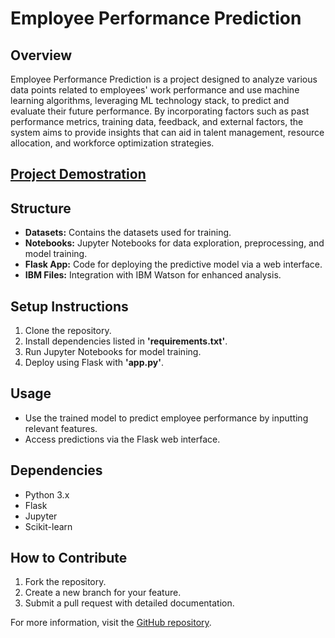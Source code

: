 # Employee Performance Prediction

## Overview
Employee Performance Prediction is a project designed to analyze various data points related to employees' work performance and use machine learning algorithms, leveraging ML technology stack, to predict and evaluate their future performance. By incorporating factors such as past performance metrics, training data, feedback, and external factors, the system aims to provide insights that can aid in talent management, resource allocation, and workforce optimization strategies.

## [Project Demostration](https://youtu.be/GJwmefZejMQ?si=KEq3cBjmv-b61iLJ)

## Structure
- **Datasets:** Contains the datasets used for training.
- **Notebooks:** Jupyter Notebooks for data exploration, preprocessing, and model training.
- **Flask App:** Code for deploying the predictive model via a web interface.
- **IBM Files:** Integration with IBM Watson for enhanced analysis.


## Setup Instructions
1. Clone the repository.
2. Install dependencies listed in **'requirements.txt'**.
3. Run Jupyter Notebooks for model training.
4. Deploy using Flask with **'app.py'**.


## Usage
- Use the trained model to predict employee performance by inputting relevant features.
- Access predictions via the Flask web interface.

## Dependencies
- Python 3.x
- Flask
- Jupyter
- Scikit-learn

## How to Contribute
1. Fork the repository.
2. Create a new branch for your feature.
3. Submit a pull request with detailed documentation.

For more information, visit the [GitHub repository](https://github.com/AmitKumar1712/Employee_Performance_Prediction.git).